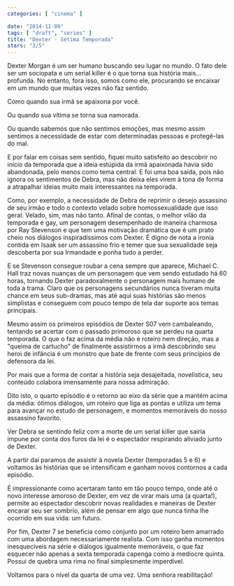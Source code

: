 ```yaml
---
categories: [ "cinema" ]

date: "2014-11-09"
tags: [ "draft", "series" ]
title: "Dexter - Sétima Temporada"
stars: "3/5"
---
```

Dexter Morgan é um ser humano buscando seu lugar no mundo. O fato dele ser um sociopata e um serial killer é o que torna sua história mais... profunda. No entanto, fora isso, somos como ele, procurando se encaixar em um mundo que muitas vezes não faz sentido.

Como quando sua irmã se apaixona por você.

Ou quando sua vítima se torna sua namorada.

Ou quando sabemos que não sentimos emoções, mas mesmo assim sentimos a necessidade de estar com determinadas pessoas e protegê-las do mal.

E por falar em coisas sem sentido, fiquei muito satisfeito ao descobrir no início da temporada que a ideia estúpida da irmã apaixonada havia sido abandonada, pelo menos como tema central. E foi uma boa saída, pois não ignora os sentimentos de Debra, mas não deixa eles virem à tona de forma a atrapalhar ideias muito mais interessantes na temporada.

Como, por exemplo, a necessidade de Debra de reprimir o desejo assassino de seu irmão e todo o contexto velado sobre homossexualidade que isso geral. Velado, sim, mas não tanto. Afinal de contas, o melhor vilão da temporada é gay, um personagem desempenhado de maneira charmosa por Ray Stevenson e que tem uma motivação dramática que é um prato cheio nos diálogos inspiradíssimos com Dexter. É digno de nota a ironia contida em Isaak ser um assassino frio e temer que sua sexualidade seja descoberta por sua Irmandade e ponha tudo a perder.

E se Stevenson consegue roubar a cena sempre que aparece, Michael C. Hall traz novas nuanças de um personagem que vem sendo estudado há 60 horas, tornando Dexter paradoxalmente o personagem mais humano de toda a trama. Claro que os personagens secundários nunca tiveram muita chance em seus sub-dramas, mas até aqui suas histórias são menos simplistas e conseguem com pouco tempo de tela dar suporte aos temas principais.

Mesmo assim os primeiros episódios de Dexter S07 vem cambaleando, tentando se acertar com o passado primoroso que se perdeu na quarta temporada. O que o faz acima da média não é roteiro nem direção, mas a "queima de cartucho" de finalmente assistirmos a irmã descobrindo seu heroi de infância é um monstro que bate de frente com seus princípios de defensora da lei. 

Por mais que a forma de contar a história seja desajeitada, novelística, seu conteúdo colabora imensamente para nossa admiração.

Dito isto, o quarto episódio é o retorno ao eixo da série que a mantém acima da média: ótimos diálogos, um roteiro que liga as pontas e utiliza um tema para avançar no estudo de personagem, e momentos memoráveis do nosso assassino favorito.

Ver Debra se sentindo feliz com a morte de um serial killer que sairia impune por conta dos furos da lei é o espectador respirando aliviado junto de Dexter.

A partir daí paramos de assistir à novela Dexter (temporadas 5 e 6) e voltamos às histórias que se intensificam e ganham novos contornos a cada episódio.

É impressionante como acertaram tanto em tão pouco tempo, onde até o novo interesse amoroso de Dexter, em vez de virar mais uma (a quarta!), permite ao espectador descobrir novas realidades e maneiras de Dexter encarar seu ser sombrio, além de pensar em algo que nunca tinha lhe ocorrido em sua vida: um futuro.

Por fim, Dexter 7 se beneficia como conjunto por um roteiro bem amarrado com uma abordagem necessariamente realista. Com isso ganha momentos inesquecíveis na série e diálogos igualmente memoráveis, o que faz esquecer não apenas a sexta temporada capenga como a medíocre quinta. Possui de quebra uma rima no final simplesmente imperdível.

Voltamos para o nível da quarta de uma vez. Uma senhora reabilitação!
